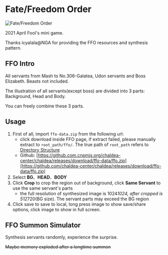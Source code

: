# Fate/Freedom Order

![Fate/Freedom Order](https://news.fate-go.jp/wp-content/uploads/2021/ffo_cp_xikad/top_banner.png)

2021 April Fool's mini game.

Thanks icyalala@NGA for providing the FFO resources and synthesis pattern.

## FFO Intro

All servants from Mash to No.306-Galatea, Udon servants and Boss Elizabeth. Beasts not included.

The illustration of all servants(except boss) are divided into 3 parts: Background, Head and Body.

You can freely combine these 3 parts.

## Usage

1. First of all, import `ffo-data.zip` from the following url:
    - click download inside FFO page, if extract failed, please manually extract to `root_path/ffo/`.
      The true path of `root_path` refers to [Directory Structure](./app_setting.md#app-data)
    - Github: [https://github.com.cnpmjs.org/chaldea-center/chaldea/releases/download/ffo-data/ffo.zip](https://github.com/chaldea-center/chaldea/releases/download/ffo-data/ffo.zip)
2. Select **BG**、**HEAD**、**BODY**
3. Click **Crop** to crop the region out of background, click **Same Servant** to use the same servant's parts
    - the full resolution of synthesized image is 1024*1024, after cropped is 512*720(BG size). The servant parts may exceed the BG region
4. Click save to save to local, long press image to show save/share options, click image to show in full screen.

## FFO Summon Simulator

Synthesis servants randomly, experience the surprise.

~~Maybe memory exploded after a longtime summon~~
